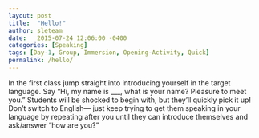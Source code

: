 ```yaml
---
layout: post
title:  "Hello!"
author: sleteam
date:   2015-07-24 12:06:00 -0400
categories: [Speaking]
tags: [Day-1, Group, Immersion, Opening-Activity, Quick]
permalink: /hello/
---
```

In the first class jump straight into introducing yourself in the target language. Say “Hi, my name is ___, what is your name? Pleasure to meet you.” Students will be shocked to begin with, but they’ll quickly pick it up! Don’t switch to English— just keep trying to get them speaking in your language by repeating after you until they can introduce themselves and ask/answer “how are you?”